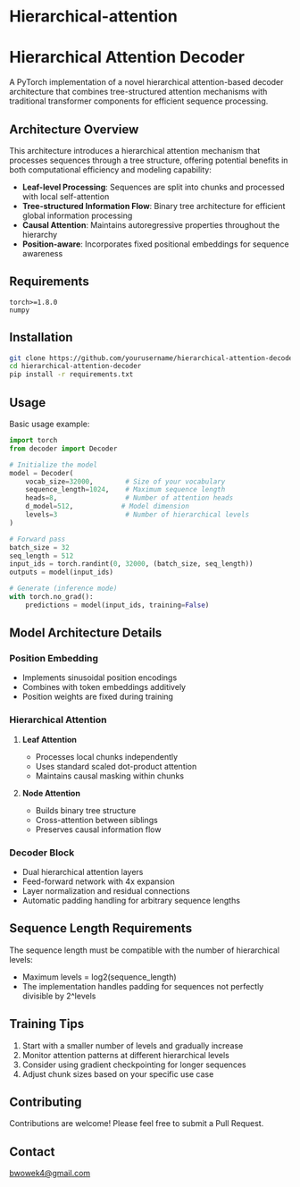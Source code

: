# Hierarchical-attention

# Hierarchical Attention Decoder

A PyTorch implementation of a novel hierarchical attention-based decoder architecture that combines tree-structured attention mechanisms with traditional transformer components for efficient sequence processing.

## Architecture Overview

This architecture introduces a hierarchical attention mechanism that processes sequences through a tree structure, offering potential benefits in both computational efficiency and modeling capability:

- **Leaf-level Processing**: Sequences are split into chunks and processed with local self-attention
- **Tree-structured Information Flow**: Binary tree architecture for efficient global information processing
- **Causal Attention**: Maintains autoregressive properties throughout the hierarchy
- **Position-aware**: Incorporates fixed positional embeddings for sequence awareness

## Requirements

```
torch>=1.8.0
numpy
```

## Installation

```bash
git clone https://github.com/yourusername/hierarchical-attention-decoder
cd hierarchical-attention-decoder
pip install -r requirements.txt
```

## Usage

Basic usage example:

```python
import torch
from decoder import Decoder

# Initialize the model
model = Decoder(
    vocab_size=32000,        # Size of your vocabulary
    sequence_length=1024,    # Maximum sequence length
    heads=8,                 # Number of attention heads
    d_model=512,            # Model dimension
    levels=3                 # Number of hierarchical levels
)

# Forward pass
batch_size = 32
seq_length = 512
input_ids = torch.randint(0, 32000, (batch_size, seq_length))
outputs = model(input_ids)

# Generate (inference mode)
with torch.no_grad():
    predictions = model(input_ids, training=False)
```

## Model Architecture Details

### Position Embedding
- Implements sinusoidal position encodings
- Combines with token embeddings additively
- Position weights are fixed during training

### Hierarchical Attention
1. **Leaf Attention**
   - Processes local chunks independently
   - Uses standard scaled dot-product attention
   - Maintains causal masking within chunks

2. **Node Attention**
   - Builds binary tree structure
   - Cross-attention between siblings
   - Preserves causal information flow

### Decoder Block
- Dual hierarchical attention layers
- Feed-forward network with 4x expansion
- Layer normalization and residual connections
- Automatic padding handling for arbitrary sequence lengths

## Sequence Length Requirements

The sequence length must be compatible with the number of hierarchical levels:
- Maximum levels = log2(sequence_length)
- The implementation handles padding for sequences not perfectly divisible by 2^levels

## Training Tips

1. Start with a smaller number of levels and gradually increase
2. Monitor attention patterns at different hierarchical levels
3. Consider using gradient checkpointing for longer sequences
4. Adjust chunk sizes based on your specific use case

## Contributing

Contributions are welcome! Please feel free to submit a Pull Request.

## Contact

bwowek4@gmail.com

